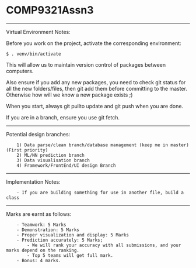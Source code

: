 # COMP9321Assn3
------------
Virtual Environment Notes:

Before you work on the project, activate the corresponding environment:
    
    $ . venv/bin/activate
    
This will allow us to maintain version control of packages between computers.
    
Also ensure if you add any new packages, you need to check git status for all the new folders/files,
then git add them before committing to the master. Otherwise how will we know a new package exists ;)
    
When you start, always git pullto update and git push when you are done.

If you are in a branch, ensure you use git fetch.

-----------
Potential design branches:

        1) Data parse/clean branch/database management (keep me in master)(First priority)
        2) ML/NN prediction branch
        3) Data visualisation branch
        4) Framework/FrontEnd/UI design Branch 

-----------
Implementation Notes:

        - If you are building something for use in another file, build a class

------------
Marks are earnt as follows:
    
        - Teamwork: 5 Marks
        - Demonstration: 5 Marks
        - Proper visualization and display: 5 Marks
        - Prediction accurately: 5 Marks; 
            - We will rank your accuracy with all submissions, and your marks depend on the ranking.
            - Top 5 teams will get full mark.
        - Bonus: 4 marks.
